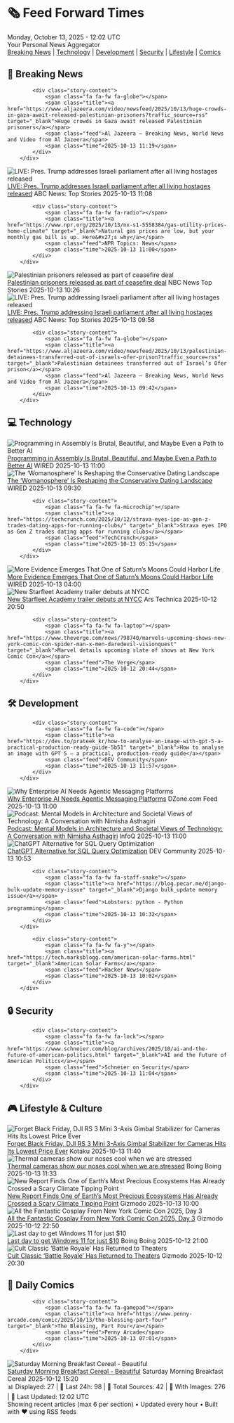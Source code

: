 <!-- Processing 54 RSS feeds at 2025-10-13 12:02:30 UTC -->
<!-- Processing: Penny Arcade -->
<!-- Processing: Poorly Drawn Lines -->
<!-- Processing: Questionable Content -->
<!-- Processing: Dinosaur Comics -->
<!-- Processing: Al Jazeera Breaking News -->
<!-- Processing: NPR News -->
<!-- Processing: CBC News -->
<!-- Error processing https://rss.cbc.ca/lineup/topstories.xml: The read operation timed out -->
<!-- Processing: Associated Press Breaking -->
<!-- Processing: ABC News Breaking -->
<!-- Processing: O'Reilly Radar -->
<!-- Processing: WIRED -->
<!-- Processing: Dev.to -->
<!-- Processing: StackOverflow Blog -->
<!-- Processing: It's FOSS -->
<!-- Processing: OMG! Ubuntu -->
<!-- Processing: DZone -->
<!-- Processing: Coding Horror -->
<!-- Processing: Lifehacker -->
<!-- Processing: Kotaku -->
<!-- Processing: Boing Boing -->
<!-- Processing: Krebs on Security -->
<!-- Processing: Schneier on Security -->
<!-- Generated 9 new posts out of 22 feeds processed -->
<div class="newspaper-header">
    <h1 class="newspaper-title">🗞️ Feed Forward Times</h1>
    <div class="newspaper-date">Monday, October 13, 2025 - 12:02 UTC</div>
    <div class="newspaper-subtitle">Your Personal News Aggregator</div>
</div>

<div class="newspaper-nav">
    <a href="#breaking">Breaking News</a> |
    <a href="#tech">Technology</a> |
    <a href="#dev">Development</a> |
    <a href="#security">Security</a> |
    <a href="#lifestyle">Lifestyle</a> |
    <a href="#webcomics">Comics</a>
</div>

<div class="news-section breaking-news" id="breaking">
<h2 class="section-header">🚨 Breaking News</h2>
<div class="stories-container">
<div class="story">
            
            <div class="story-content">
                <span class="fa fa-fw fa-globe"></span>
                <span class="title"><a href="https://www.aljazeera.com/video/newsfeed/2025/10/13/huge-crowds-in-gaza-await-released-palestinian-prisoners?traffic_source=rss" target="_blank">Huge crowds in Gaza await released Palestinian prisoners</a></span>
                <span class="feed">Al Jazeera – Breaking News, World News and Video from Al Jazeera</span>
                <span class="time">2025-10-13 11:19</span>
            </div>
        </div>
<div class="story">
            <img src="https://s.abcnews.com/images/US/abcnewsl-abc-ml-250107_1736267930625_hpMain_4x3t_384.jpg" alt="LIVE:  Pres. Trump addresses Israeli parliament after all living hostages released" class="story-image" loading="lazy" onerror="this.style.display='none'">
            <div class="story-content">
                <span class="fa fa-fw fa-tv"></span>
                <span class="title"><a href="https://abcnews.go.com/Live/video/abcnews-live-41463246" target="_blank">LIVE:  Pres. Trump addresses Israeli parliament after all living hostages released</a></span>
                <span class="feed">ABC News: Top Stories</span>
                <span class="time">2025-10-13 11:08</span>
            </div>
        </div>
<div class="story">
            
            <div class="story-content">
                <span class="fa fa-fw fa-radio"></span>
                <span class="title"><a href="https://www.npr.org/2025/10/13/nx-s1-5558384/gas-utility-prices-home-climate" target="_blank">Natural gas prices are low, but your monthly gas bill is up. Here&#x27;s why</a></span>
                <span class="feed">NPR Topics: News</span>
                <span class="time">2025-10-13 11:00</span>
            </div>
        </div>
<div class="story">
            <img src="https://media-cldnry.s-nbcnews.com/image/upload/t_fit_1500w/mpx/2704722219/2025_10/1760351194410_f_vert_brk_palestinian_prisoners_release_251013_720x1280-aztglo.jpg" alt="Palestinian prisoners released as part of ceasefire deal" class="story-image" loading="lazy" onerror="this.style.display='none'">
            <div class="story-content">
                <span class="fa fa-fw fa-broadcast-tower"></span>
                <span class="title"><a href="https://www.nbcnews.com/video/shorts/palestinian-prisoners-released-as-part-of-ceasefire-deal-249762373503" target="_blank">Palestinian prisoners released as part of ceasefire deal</a></span>
                <span class="feed">NBC News Top Stories</span>
                <span class="time">2025-10-13 10:26</span>
            </div>
        </div>
<div class="story">
            <img src="https://s.abcnews.com/images/US/abcnewsl2-abc-ml-250107_1736267930623_hpMain_4x3t_384.jpg" alt="LIVE:  Pres. Trump addressing Israeli parliament after all living hostages released" class="story-image" loading="lazy" onerror="this.style.display='none'">
            <div class="story-content">
                <span class="fa fa-fw fa-tv"></span>
                <span class="title"><a href="https://abcnews.go.com/Live/video/abcnews-live-41463246" target="_blank">LIVE:  Pres. Trump addressing Israeli parliament after all living hostages released</a></span>
                <span class="feed">ABC News: Top Stories</span>
                <span class="time">2025-10-13 09:58</span>
            </div>
        </div>
<div class="story">
            
            <div class="story-content">
                <span class="fa fa-fw fa-globe"></span>
                <span class="title"><a href="https://www.aljazeera.com/video/newsfeed/2025/10/13/palestinian-detainees-transferred-out-of-israels-ofer-prison?traffic_source=rss" target="_blank">Palestinian detainees transferred out of Israel’s Ofer prison</a></span>
                <span class="feed">Al Jazeera – Breaking News, World News and Video from Al Jazeera</span>
                <span class="time">2025-10-13 09:42</span>
            </div>
        </div>
</div>
</div>
<div class="news-section tech-news" id="tech">
<h2 class="section-header">💻 Technology</h2>
<div class="stories-container">
<div class="story">
            <img src="https://media.wired.com/photos/68e6c45f693f7ce213ae491f/master/pass/MR%20011%20'Assembly%20Codes'.jpg" alt="Programming in Assembly Is Brutal, Beautiful, and Maybe Even a Path to Better AI" class="story-image" loading="lazy" onerror="this.style.display='none'">
            <div class="story-content">
                <span class="fa fa-fw fa-bolt"></span>
                <span class="title"><a href="https://www.wired.com/story/programming-assembly-artificial-intelligence/" target="_blank">Programming in Assembly Is Brutal, Beautiful, and Maybe Even a Path to Better AI</a></span>
                <span class="feed">WIRED</span>
                <span class="time">2025-10-13 11:00</span>
            </div>
        </div>
<div class="story">
            <img src="https://media.wired.com/photos/68d5b99da0b397cb2d09d6e2/master/pass/Conservative-OnlyFans-Star-Anya-Lacey-Tradwife-Dating-Site-Culture-IMG_4355.jpg" alt="The ‘Womanosphere’ Is Reshaping the Conservative Dating Landscape" class="story-image" loading="lazy" onerror="this.style.display='none'">
            <div class="story-content">
                <span class="fa fa-fw fa-bolt"></span>
                <span class="title"><a href="https://www.wired.com/story/the-womanosphere-is-reshaping-the-conservative-dating-landscape/" target="_blank">The ‘Womanosphere’ Is Reshaping the Conservative Dating Landscape</a></span>
                <span class="feed">WIRED</span>
                <span class="time">2025-10-13 09:30</span>
            </div>
        </div>
<div class="story">
            
            <div class="story-content">
                <span class="fa fa-fw fa-microchip"></span>
                <span class="title"><a href="https://techcrunch.com/2025/10/12/strava-eyes-ipo-as-gen-z-trades-dating-apps-for-running-clubs/" target="_blank">Strava eyes IPO as Gen Z trades dating apps for running clubs</a></span>
                <span class="feed">TechCrunch</span>
                <span class="time">2025-10-13 05:15</span>
            </div>
        </div>
<div class="story">
            <img src="https://media.wired.com/photos/68e3e026f36681f1f18c8cb7/master/pass/encelado.jpg" alt="More Evidence Emerges That One of Saturn’s Moons Could Harbor Life" class="story-image" loading="lazy" onerror="this.style.display='none'">
            <div class="story-content">
                <span class="fa fa-fw fa-bolt"></span>
                <span class="title"><a href="https://www.wired.com/story/more-evidence-emerges-that-one-of-saturns-moons-could-harbor-life/" target="_blank">More Evidence Emerges That One of Saturn’s Moons Could Harbor Life</a></span>
                <span class="feed">WIRED</span>
                <span class="time">2025-10-13 04:00</span>
            </div>
        </div>
<div class="story">
            <img src="https://cdn.arstechnica.net/wp-content/uploads/2025/10/academy1-500x500.jpg" alt="New Starfleet Academy trailer debuts at NYCC" class="story-image" loading="lazy" onerror="this.style.display='none'">
            <div class="story-content">
                <span class="fa fa-fw fa-cog"></span>
                <span class="title"><a href="https://arstechnica.com/culture/2025/10/new-starfleet-academy-trailer-debuts-at-nycc/" target="_blank">New Starfleet Academy trailer debuts at NYCC</a></span>
                <span class="feed">Ars Technica</span>
                <span class="time">2025-10-12 20:50</span>
            </div>
        </div>
<div class="story">
            
            <div class="story-content">
                <span class="fa fa-fw fa-laptop"></span>
                <span class="title"><a href="https://www.theverge.com/news/798740/marvels-upcoming-shows-new-york-comic-con-spider-man-x-men-daredevil-visionquest" target="_blank">Marvel details upcoming slate of shows at New York Comic Con</a></span>
                <span class="feed">The Verge</span>
                <span class="time">2025-10-12 20:44</span>
            </div>
        </div>
</div>
</div>
<div class="news-section dev-news" id="dev">
<h2 class="section-header">🛠️ Development</h2>
<div class="stories-container">
<div class="story">
            
            <div class="story-content">
                <span class="fa fa-fw fa-code"></span>
                <span class="title"><a href="https://dev.to/prateek_kr/how-to-analyse-an-image-with-gpt-5-a-practical-production-ready-guide-5b51" target="_blank">How to analyse an image with GPT 5 — a practical, production-ready guide</a></span>
                <span class="feed">DEV Community</span>
                <span class="time">2025-10-13 11:57</span>
            </div>
        </div>
<div class="story">
            <img src="https://dz2cdn1.dzone.com/thumbnail?fid=18692434&w=600" alt="Why Enterprise AI Needs Agentic Messaging Platforms" class="story-image" loading="lazy" onerror="this.style.display='none'">
            <div class="story-content">
                <span class="fa fa-fw fa-newspaper"></span>
                <span class="title"><a href="https://dzone.com/articles/enterprise-ai-agentic-messaging-platforms" target="_blank">Why Enterprise AI Needs Agentic Messaging Platforms</a></span>
                <span class="feed">DZone.com Feed</span>
                <span class="time">2025-10-13 11:00</span>
            </div>
        </div>
<div class="story">
            <img src="https://res.infoq.com/podcasts/mental-models-architecture-societal-views/en/smallimage/the-infoq-podcast-logo-thumbnail-1759407837280.jpg" alt="Podcast: Mental Models in Architecture and Societal Views of Technology: A Conversation with Nimisha Asthagiri" class="story-image" loading="lazy" onerror="this.style.display='none'">
            <div class="story-content">
                <span class="fa fa-fw fa-info-circle"></span>
                <span class="title"><a href="https://www.infoq.com/podcasts/mental-models-architecture-societal-views/?utm_campaign=infoq_content&utm_source=infoq&utm_medium=feed&utm_term=global" target="_blank">Podcast: Mental Models in Architecture and Societal Views of Technology: A Conversation with Nimisha Asthagiri</a></span>
                <span class="feed">InfoQ</span>
                <span class="time">2025-10-13 11:00</span>
            </div>
        </div>
<div class="story">
            <img src="https://media2.dev.to/dynamic/image/width=800%2Cheight=%2Cfit=scale-down%2Cgravity=auto%2Cformat=auto/https%3A%2F%2Fdev-to-uploads.s3.amazonaws.com%2Fuploads%2Farticles%2Fm7qn0etf2c8822wi5fn0.png" alt="ChatGPT Alternative for SQL Query Optimization" class="story-image" loading="lazy" onerror="this.style.display='none'">
            <div class="story-content">
                <span class="fa fa-fw fa-code"></span>
                <span class="title"><a href="https://dev.to/drupaladmin/chatgpt-alternative-for-sql-query-optimization-2mbi" target="_blank">ChatGPT Alternative for SQL Query Optimization</a></span>
                <span class="feed">DEV Community</span>
                <span class="time">2025-10-13 10:53</span>
            </div>
        </div>
<div class="story">
            
            <div class="story-content">
                <span class="fa fa-fw fa-staff-snake"></span>
                <span class="title"><a href="https://blog.pecar.me/django-bulk-update-memory-issue" target="_blank">Django bulk_update memory issue</a></span>
                <span class="feed">Lobsters: python - Python programming</span>
                <span class="time">2025-10-13 10:32</span>
            </div>
        </div>
<div class="story">
            
            <div class="story-content">
                <span class="fa fa-fw fa-y"></span>
                <span class="title"><a href="https://tech.marksblogg.com/american-solar-farms.html" target="_blank">American Solar Farms</a></span>
                <span class="feed">Hacker News</span>
                <span class="time">2025-10-13 10:02</span>
            </div>
        </div>
</div>
</div>
<div class="news-section security-news" id="security">
<h2 class="section-header">🔒 Security</h2>
<div class="stories-container">
<div class="story">
            
            <div class="story-content">
                <span class="fa fa-fw fa-lock"></span>
                <span class="title"><a href="https://www.schneier.com/blog/archives/2025/10/ai-and-the-future-of-american-politics.html" target="_blank">AI and the Future of American Politics</a></span>
                <span class="feed">Schneier on Security</span>
                <span class="time">2025-10-13 11:04</span>
            </div>
        </div>
</div>
</div>
<div class="news-section lifestyle-news" id="lifestyle">
<h2 class="section-header">🎮 Lifestyle & Culture</h2>
<div class="stories-container">
<div class="story">
            <img src="https://kotaku.com/app/uploads/2025/10/DJIRS3Mini-1280x853.jpg" alt="Forget Black Friday, DJI RS 3 Mini 3-Axis Gimbal Stabilizer for Cameras Hits Its Lowest Price Ever" class="story-image" loading="lazy" onerror="this.style.display='none'">
            <div class="story-content">
                <span class="fa fa-fw fa-gamepad"></span>
                <span class="title"><a href="https://kotaku.com/forget-black-friday-dji-rs-3-mini-3-axis-gimbal-stabilizer-for-cameras-hits-its-lowest-price-ever-2000634108" target="_blank">Forget Black Friday, DJI RS 3 Mini 3-Axis Gimbal Stabilizer for Cameras Hits Its Lowest Price Ever</a></span>
                <span class="feed">Kotaku</span>
                <span class="time">2025-10-13 11:40</span>
            </div>
        </div>
<div class="story">
            <img src="https://i0.wp.com/boingboing.net/wp-content/uploads/2025/10/coldnoses.webp?fit=1536%2C864&amp;quality=55&amp;ssl=1" alt="Thermal cameras show our noses cool when we are stressed" class="story-image" loading="lazy" onerror="this.style.display='none'">
            <div class="story-content">
                <span class="fa fa-fw fa-arrow-right"></span>
                <span class="title"><a href="https://boingboing.net/2025/10/13/thermal-cameras-show-our-noses-cool-when-we-are-stressed.html" target="_blank">Thermal cameras show our noses cool when we are stressed</a></span>
                <span class="feed">Boing Boing</span>
                <span class="time">2025-10-13 11:33</span>
            </div>
        </div>
<div class="story">
            <img src="https://gizmodo.com/app/uploads/2025/10/coral-bleaching-1280x853.jpg" alt="New Report Finds One of Earth’s Most Precious Ecosystems Has Already Crossed a Scary Climate Tipping Point" class="story-image" loading="lazy" onerror="this.style.display='none'">
            <div class="story-content">
                <span class="fa fa-fw fa-computer"></span>
                <span class="title"><a href="https://gizmodo.com/new-report-finds-earths-most-precious-ecosystems-coral-reefs-scary-climate-tipping-point-2000671008" target="_blank">New Report Finds One of Earth’s Most Precious Ecosystems Has Already Crossed a Scary Climate Tipping Point</a></span>
                <span class="feed">Gizmodo</span>
                <span class="time">2025-10-13 10:00</span>
            </div>
        </div>
<div class="story">
            <img src="https://gizmodo.com/app/uploads/2025/10/new-york-comic-con-2025-cosplay-day-3-flash-sonic-1280x853.jpg" alt="All the Fantastic Cosplay From New York Comic Con 2025, Day 3" class="story-image" loading="lazy" onerror="this.style.display='none'">
            <div class="story-content">
                <span class="fa fa-fw fa-computer"></span>
                <span class="title"><a href="https://gizmodo.com/nycc-2025-cosplay-gallery-day-3-2000669203" target="_blank">All the Fantastic Cosplay From New York Comic Con 2025, Day 3</a></span>
                <span class="feed">Gizmodo</span>
                <span class="time">2025-10-12 22:50</span>
            </div>
        </div>
<div class="story">
            <img src="https://i0.wp.com/boingboing.net/wp-content/uploads/2025/10/Microsoft-Windows-11-Pro.jpg?fit=1200%2C800&amp;quality=60&amp;ssl=1" alt="Last day to get Windows 11 for just $10" class="story-image" loading="lazy" onerror="this.style.display='none'">
            <div class="story-content">
                <span class="fa fa-fw fa-arrow-right"></span>
                <span class="title"><a href="https://boingboing.net/2025/10/12/last-day-to-get-windows-11-for-just-10.html" target="_blank">Last day to get Windows 11 for just $10</a></span>
                <span class="feed">Boing Boing</span>
                <span class="time">2025-10-12 21:00</span>
            </div>
        </div>
<div class="story">
            <img src="https://gizmodo.com/app/uploads/2025/10/battle-royale-1280x853.jpg" alt="Cult Classic ‘Battle Royale’ Has Returned to Theaters" class="story-image" loading="lazy" onerror="this.style.display='none'">
            <div class="story-content">
                <span class="fa fa-fw fa-computer"></span>
                <span class="title"><a href="https://gizmodo.com/battle-royale-25th-anniversary-screenings-release-date-2000671627" target="_blank">Cult Classic ‘Battle Royale’ Has Returned to Theaters</a></span>
                <span class="feed">Gizmodo</span>
                <span class="time">2025-10-12 20:30</span>
            </div>
        </div>
</div>
</div>
<div class="news-section webcomics-section" id="webcomics">
<h2 class="section-header">🎨 Daily Comics</h2>
<div class="stories-container">
<div class="story">
            
            <div class="story-content">
                <span class="fa fa-fw fa-gamepad"></span>
                <span class="title"><a href="https://www.penny-arcade.com/comic/2025/10/13/the-blessing-part-four" target="_blank">The Blessing, Part Four</a></span>
                <span class="feed">Penny Arcade</span>
                <span class="time">2025-10-13 07:01</span>
            </div>
        </div>
<div class="story">
            <img src="https://www.smbc-comics.com/comics/1760236954-20251012.png" alt="Saturday Morning Breakfast Cereal - Beautiful" class="story-image" loading="lazy" onerror="this.style.display='none'">
            <div class="story-content">
                <span class="fa fa-fw fa-smile"></span>
                <span class="title"><a href="https://www.smbc-comics.com/comic/beautiful-4" target="_blank">Saturday Morning Breakfast Cereal - Beautiful</a></span>
                <span class="feed">Saturday Morning Breakfast Cereal</span>
                <span class="time">2025-10-12 15:20</span>
            </div>
        </div>
</div>
</div>

<div class="newspaper-footer">
    <div class="stats">
        📊 Displayed: 27 | 📅 Last 24h: 98 | 📡 Total Sources: 42 | 📸 With Images: 276 |
        🔄 Last Updated: 12:02 UTC
    </div>
    <div class="footer-note">
        Showing recent articles (max 6 per section) • Updated every hour • Built with ❤️ using RSS feeds
    </div>
</div>

